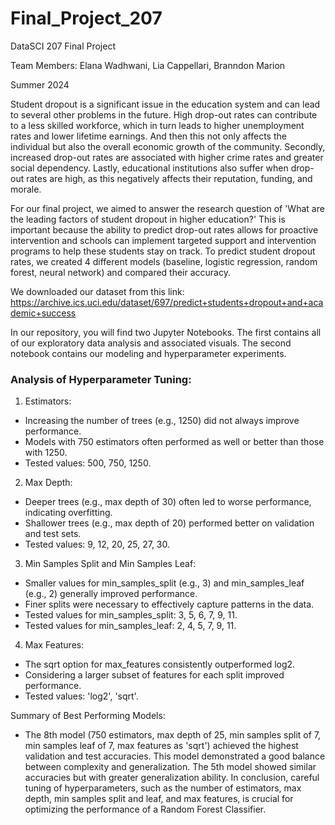 # Final_Project_207
DataSCI 207 Final Project

Team Members: Elana Wadhwani, Lia Cappellari, Branndon Marion

Summer 2024 

Student dropout is a significant issue in the education system and can lead to several other problems in the future. High drop-out rates can contribute to a less skilled workforce, which in turn leads to higher unemployment rates and lower lifetime earnings. And then this not only affects the individual but also the overall economic growth of the community.  Secondly, increased drop-out rates are associated with higher crime rates and greater social dependency. Lastly, educational institutions also suffer when drop-out rates are high, as this negatively affects their reputation, funding, and morale. 

For our final project, we aimed to answer the research question of 'What are the leading factors of student dropout in higher education?' This is important because the ability to predict drop-out rates allows for proactive intervention and schools can implement targeted support and intervention programs to help these students stay on track. To predict student dropout rates, we created 4 different models (baseline, logistic regression, random forest, neural network) and compared their accuracy. 

We downloaded our dataset from this link: https://archive.ics.uci.edu/dataset/697/predict+students+dropout+and+academic+success

In our repository, you will find two Jupyter Notebooks. The first contains all of our exploratory data analysis and associated visuals. The second notebook contains our modeling and hyperparameter experiments. 


### Analysis of Hyperparameter Tuning:

1. Estimators:
- Increasing the number of trees (e.g., 1250) did not always improve performance.
- Models with 750 estimators often performed as well or better than those with 1250.
- Tested values: 500, 750, 1250.
2. Max Depth:
- Deeper trees (e.g., max depth of 30) often led to worse performance, indicating overfitting.
- Shallower trees (e.g., max depth of 20) performed better on validation and test sets.
- Tested values: 9, 12, 20, 25, 27, 30.
3. Min Samples Split and Min Samples Leaf:
- Smaller values for min_samples_split (e.g., 3) and min_samples_leaf (e.g., 2) generally improved performance.
- Finer splits were necessary to effectively capture patterns in the data.
- Tested values for min_samples_split: 3, 5, 6, 7, 9, 11.
- Tested values for min_samples_leaf: 2, 4, 5, 7, 9, 11.
4. Max Features:
- The sqrt option for max_features consistently outperformed log2.
- Considering a larger subset of features for each split improved performance.
- Tested values: 'log2', 'sqrt'.

Summary of Best Performing Models:
- The 8th model (750 estimators, max depth of 25, min samples split of 7, min samples leaf of 7, max features as 'sqrt') achieved the highest validation and test accuracies.
This model demonstrated a good balance between complexity and generalization.
The 5th model showed similar accuracies but with greater generalization ability.
In conclusion, careful tuning of hyperparameters, such as the number of estimators, max depth, min samples split and leaf, and max features, is crucial for optimizing the performance of a Random Forest Classifier.

